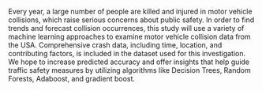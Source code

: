 Every year, a large number of people are killed and injured in motor vehicle collisions, which raise serious concerns about public safety. In order to find trends and forecast collision occurrences, this study will use a variety of machine learning approaches to examine motor vehicle collision data from the USA. Comprehensive crash data, including time, location, and contributing factors, is included in the dataset used for this investigation. We hope to increase predicted accuracy and offer insights that help guide traffic safety measures by utilizing algorithms like Decision Trees, Random Forests, Adaboost, and gradient boost.
